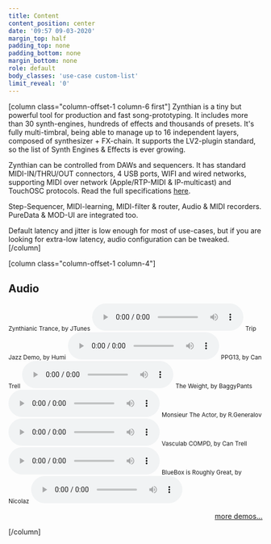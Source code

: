 ```yaml
---
title: Content
content_position: center
date: '09:57 09-03-2020'
margin_top: half
padding_top: none
padding_bottom: none
margin_bottom: none
role: default
body_classes: 'use-case custom-list'
limit_reveal: '0'
---
```


[column class="column-offset-1 column-6 first"]
Zynthian is a tiny but powerful tool for production and fast song-prototyping. It includes more than 30 synth-engines, hundreds of effects and thousands of presets. It's fully multi-timbral, being able to manage up to 16 independent layers, composed of synthesizer + FX-chain. It supports the LV2-plugin standard, so the list of Synth Engines & Effects is ever growing.

Zynthian can be controlled from DAWs and sequencers. It has standard MIDI-IN/THRU/OUT connectors, 4 USB ports, WIFI and wired networks, supporting MIDI over network (Apple/RTP-MIDI & IP-multicast) and TouchOSC protocols. Read the full specifications [here](/technical-specifications).

Step-Sequencer, MIDI-learning, MIDI-filter & router, Audio & MIDI recorders. PureData & MOD-UI are integrated too.

Default latency and jitter is low enough for most of use-cases, but if you are looking for extra-low latency, audio configuration can be tweaked.
[/column]

[column class="column-offset-1 column-4"]
## Audio
<small>Zynthianic Trance, by JTunes</small>
![ZynthianicTranceByJtunes.mp3](ZynthianicTranceByJtunes.mp3)
<small>Trip Jazz Demo, by Humi</small>
![TripJazzdemoByHumi.mp3](TripJazzdemoByHumi.mp3)
<small>PPG13, by Can Trell</small>
![PPG13ByCanTrell.mp3](PPG13ByCanTrell.mp3)
<small>The Weight, by BaggyPants</small>
![TheWeightByBaggyPants.mp3](TheWeightByBaggyPants.mp3)
<small>Monsieur The Actor, by R.Generalov</small>
![MonsieurTheActorByRomanGeneralov.mp3](MonsieurTheActorByRomanGeneralov.mp3?preload=none)
<small>Vasculab COMPD, by Can Trell</small>
![VasculabCOMPDByCanTrell.mp3](VasculabCOMPDByCanTrell.mp3?preload=none)
<small>BlueBox is Roughly Great, by Nicolaz</small>
![BlueBoxIsRoughlyGreatByNicolaz.mp3](BlueBoxIsRoughlyGreatByNicolaz.mp3?preload=none)
<!--
<small>RTPMidi Celebration, by JTunes</small>
![RTPMidiCelebrationByJTunes.mp3](RTPMidiCelebrationByJTunes.mp3)
<small>Epic EnteR, by R.Generalov</small>
![EpicEnteRByRomanGeneralov.mp3](EpicEnteRByRomanGeneralov.mp3)
<small>Electro, by Humi</small>
![ElectroByHumi.mp3](ElectroByHumi.mp3)
<small>Mr Tchaikovsky, by sm7x7</small>
![MrTchaikovskyBySm7x7.mp3](MrTchaikovskyBySm7x7.mp3)
<small>Of Course My Lord, by R.Generalov</small>
![OfCourseMyLordByRomanGeneralov.mp3](OfCourseMyLordByRomanGeneralov.mp3)
<small>First Real Synth, by Can Trell</small>
![FirstRealSynthByCanTrell.mp3](FirstRealSynthByCanTrell.mp3)
<small>For Wyleu, by Humi</small>
![ForWyleuByHumi.mp3](ForWyleuByHumi.mp3)
-->
<p align="right"><a href="https://wiki.zynthian.org/index.php/Zynthian_Sound_Demos" target="_blank">more demos...</a></p>
[/column]

